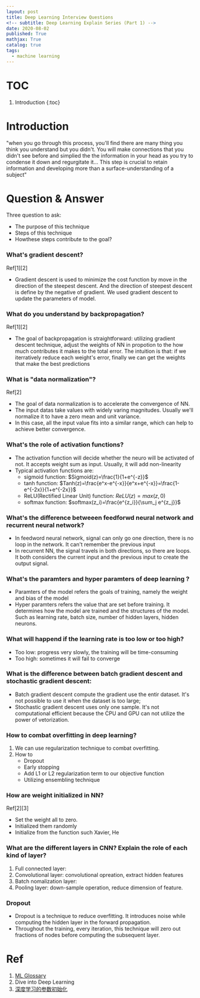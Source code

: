 ```yaml
---
layout: post
title: Deep Learning Interview Questions 
<!-- subtitle: Deep Learning Explain Series (Part 1) -->
date: 2020-08-02
published: True
mathjax: True
catalog: true
tags:
  - machine learning
---
```

# TOC
1. Introduction
{:toc}

# Introduction
 "when you go through this process, you'll find there are many thing you think you understand but you didn't. You will make connections that you didn't see before and simplied the the information in your head as you try to condense it down and regurgitate it... This step is crucial to retain information and developing more than a surface-understanding of a subject" 

# Question & Answer
Three question to ask:
- The purpose of this technique
- Steps of this technique
- Howthese steps contribute to the goal?

### What's gradient descent?
Ref[1][2]
- Gradient descent is used to minimize the cost function by move in the direction of the steepest descent. And the direction of steepest descent is define by the negative of gradient. We used gradient descent to update the parameters of model.

### What do you understand by backpropagation?
Ref[1][2]
- The goal of backpropagation is straightforward: utilizing gradient descent technique, adjust the weights of NN in propotion to the how much contributes it makes to the total error. The intuition is that: if we iterratively reduce each weight's error, finally we can get the weights that make the best predictions

### What is "data normalization"?
Ref[2]
- The goal of data normalization is to accelerate the convergence of NN.
- The input datas take values with widely varing magnitudes. Usually we'll normalize it to have a zero mean and unit variance.
- In this case, all the input value fits into a similar range, which can help to achieve better convergence.

### What's the role of activation functions?
- The activation function will decide whether the neuro will be activated of not. It accepts weight sum as input. Usually, it will add non-linearity
- Typical activation functions are: 
	- sigmoid function: $Sigmoid(z)=\frac{1}{1+e^{-z}}$
	- tanh function: $Tanh(z)=\frac{e^x-e^{-x}}{e^x+e^{-x}}=\frac{1-e^{-2x}}{1+e^{-2x}}$
	- ReLU(Rectified Linear Unit) function: $ReLU(z)=max(z, 0)$
	- softmax function: $softmax(z_i)=\frac{e^{z_i}}{\sum_j e^{z_j}}$

### What's the difference betweeen feedforwd neural network and recurrent neural network?
- In feedword neural network, signal can only go one direction, there is no loop in the network. It can't remember the previous input
- In recurrent NN, the signal travels in both directions, so there are loops. It both considers the current input and the previous input to create the output signal.

### What's the paramters and hyper paramters of deep learning ?
- Paramters of the model refers the goals of training, namely the weight and bias of the model
- Hyper paramters refers the value that are set before training. It determines how the model are trained and the structures of the model. Such as learning rate, batch size, number of hidden layers, hidden neurons.


### What will happend if the learning rate is too low or too high?
- Too low: progress very slowly, the training will be time-consuming
- Too high: sometimes it will fail to converge

### What is the difference between batch gradient descent and stochastic gradient descent:
- Batch gradient descent compute the gradient use the entir dataset. It's not possible to use it when the dataset is too large; 
- Stochastic gradient descent uses only one sample. It's not computational efficient because the CPU and GPU can not utilize the power of vetorization.

### How to combat overfitting in deep learning?
1. We can use regularization technique to combat overfitting.
2. How to
	- Dropout
	- Early stopping 
	- Add L1 or L2 regularization term to our objective function
	- Utilizing ensembling technique

### How are weight initialized in NN?
Ref[2][3]
- Set the weight all to zero.  
- Initialized them randomly 
- Initialize from the function such Xavier, He

### What are the different layers in CNN? Explain the role of each kind of layer?
1. Full connected layer:
2. Convolutional layer: convolutional opreation, extract hidden features
3. Batch nomalization layer: 
4. Pooling layer: down-sample operation, reduce dimension of feature.

### Dropout
- Dropout is a technique to reduce overfitting. It introduces noise while computing the hidden layer in the forward propagation.
- Throughout the training, every iteration, this technique will zero out fractions of nodes before computing the subsequent layer.

# Ref
1. [ML Glossary](https://ml-cheatsheet.readthedocs.io/en/latest/gradient_descent.html)
2. Dive into Deep Learning
3. [深度学习的参数初始化](https://blog.csdn.net/mzpmzk/article/details/79839047)


